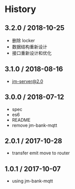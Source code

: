 # History

## 3.2.0 / 2018-10-25
- 删除 locker
- 数据结构重新设计
- 接口重新设计和优化

## 3.1.0 / 2018-08-16
- jm-server@2.0

## 3.0.0 / 2018-07-12
- spec
- es6
- README
- remove jm-bank-mqtt

## 2.0.1 / 2017-10-28
- transfer emit move to router

## 1.0.1 / 2017-10-07
- using jm-bank-mqtt
